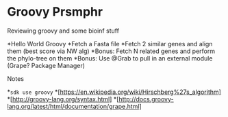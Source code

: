 Groovy Prsmphr
==============

Reviewing groovy and some bioinf stuff

*Hello World Groovy
*Fetch a Fasta file
*Fetch 2 similar genes and align them (best score via NW alg)
*Bonus: Fetch N related genes and perform the phylo-tree on them
*Bonus: Use @Grab to pull in an external module (Grape? Package Manager) 

Notes

*`sdk use groovy`
*[https://en.wikipedia.org/wiki/Hirschberg%27s_algorithm]
*[http://groovy-lang.org/syntax.html]
*[http://docs.groovy-lang.org/latest/html/documentation/grape.html]
